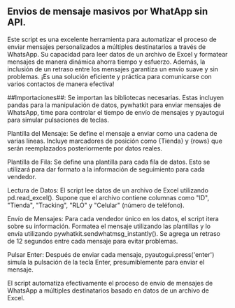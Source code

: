 ## Envios de mensaje masivos por WhatApp sin API.

Este script es una excelente herramienta para automatizar el proceso de enviar mensajes personalizados a múltiples destinatarios a través de WhatsApp.
Su capacidad para leer datos de un archivo de Excel y formatear mensajes de manera dinámica ahorra tiempo y esfuerzo. 
Además, la inclusión de un retraso entre los mensajes garantiza un envío suave y sin problemas. 
¡Es una solución eficiente y práctica para comunicarse con varios contactos de manera efectiva!

##Importaciones##: Se importan las bibliotecas necesarias. Estas incluyen pandas para la manipulación de datos, pywhatkit para enviar mensajes de WhatsApp, time para controlar el tiempo de envío de mensajes y pyautogui para simular pulsaciones de teclas.

Plantilla del Mensaje: Se define el mensaje a enviar como una cadena de varias líneas. Incluye marcadores de posición como {Tienda} y {rows} que serán reemplazados posteriormente por datos reales.

Plantilla de Fila: Se define una plantilla para cada fila de datos. Esto se utilizará para dar formato a la información de seguimiento para cada vendedor.

Lectura de Datos: El script lee datos de un archivo de Excel utilizando pd.read_excel(). Supone que el archivo contiene columnas como "ID", "Tienda", "Tracking", "RLO" y "Celular" (número de teléfono).

Envío de Mensajes: Para cada vendedor único en los datos, el script itera sobre su información. Formatea el mensaje utilizando las plantillas y lo envía utilizando pywhatkit.sendwhatmsg_instantly(). Se agrega un retraso de 12 segundos entre cada mensaje para evitar problemas.

Pulsar Enter: Después de enviar cada mensaje, pyautogui.press('enter') simula la pulsación de la tecla Enter, presumiblemente para enviar el mensaje.

El script automatiza efectivamente el proceso de envío de mensajes de WhatsApp a múltiples destinatarios basado en datos de un archivo de Excel.
